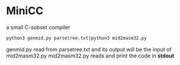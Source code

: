 # MiniCC
a small C-subset compiler
``` bash
python3 genmid.py parsetree.txt|python3 mid2masm32.py
```
genmid.py read from parsetree.txt and its output will be the input of mid2masm32.py
mid2masm32.py reads and print the code in **stdout**
